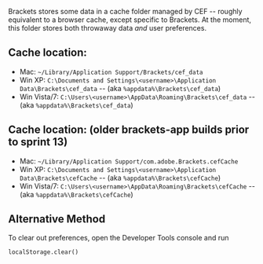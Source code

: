 Brackets stores some data in a cache folder managed by CEF -- roughly equivalent to a browser cache, except specific to Brackets. At the moment, this folder stores both throwaway data _and_ user preferences.

## Cache location:

* Mac: ```~/Library/Application Support/Brackets/cef_data```
* Win XP: ```C:\Documents and Settings\<username>\Application Data\Brackets\cef_data``` -- (aka ```%appdata%\Brackets\cef_data```)
* Win Vista/7: ```C:\Users\<username>\AppData\Roaming\Brackets\cef_data``` -- (aka ```%appdata%\Brackets\cef_data```)

## Cache location: (older brackets-app builds prior to sprint 13)

* Mac: ```~/Library/Application Support/com.adobe.Brackets.cefCache```
* Win XP: ```C:\Documents and Settings\<username>\Application Data\Brackets\cefCache``` -- (aka ```%appdata%\Brackets\cefCache```)
* Win Vista/7: ```C:\Users\<username>\AppData\Roaming\Brackets\cefCache``` -- (aka ```%appdata%\Brackets\cefCache```)

## Alternative Method

To clear out preferences, open the Developer Tools console and run

```
localStorage.clear()
```